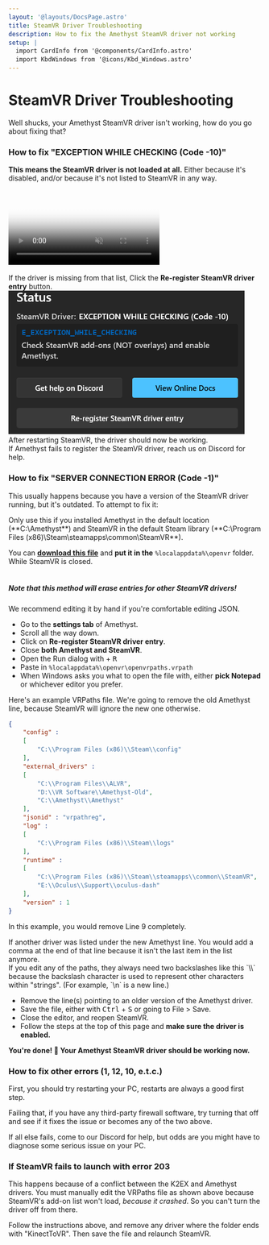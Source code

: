 ```yaml
---
layout: '@layouts/DocsPage.astro'
title: SteamVR Driver Troubleshooting
description: How to fix the Amethyst SteamVR driver not working
setup: | 
  import CardInfo from '@components/CardInfo.astro'
  import KbdWindows from '@icons/Kbd_Windows.astro'
---
```

# SteamVR Driver Troubleshooting
Well shucks, your Amethyst SteamVR driver isn't working, how do you go about fixing that?
### How to fix "EXCEPTION WHILE CHECKING (Code -10)"
**This means the SteamVR driver is not loaded at all.** Either because it's disabled, and/or because it's not listed to SteamVR in any way.

<video autoplay muted loop src="/en/mp4/enable-amethyst-driver.mp4" poster="/en/mp4/enable-amethyst-driver.poster.png"></video>

If the driver is missing from that list, Click the **Re-register SteamVR driver entry** button.
![re-register steamvr driver button](/en/img/reregister-button.png)
After restarting SteamVR, the driver should now be working.  
If Amethyst fails to register the SteamVR driver, reach us on Discord for help.
### How to fix "SERVER CONNECTION ERROR (Code -1)"
This usually happens because you have a version of the SteamVR driver running, but it's outdated. To attempt to fix it:

<CardInfo title="Pre-edited VRPaths file:">
Only use this if you installed Amethyst in the default location (**C:\Amethyst**) and SteamVR in the default Steam library (**C:\Program Files (x86)\Steam\steamapps\common\SteamVR**).

You can **[download this file](/shared/openvrpaths.vrpath)** and **put it in the** `%localappdata%\openvr` folder. While SteamVR is closed.  
<br>
##### Note that this method will erase entries for other SteamVR drivers!
We recommend editing it by hand if you're comfortable editing JSON.
</CardInfo>

- Go to the **settings tab** of Amethyst.
- Scroll all the way down.
- Click on **Re-register SteamVR driver entry**.
- Close **both Amethyst and SteamVR**.
- Open the Run dialog with <KbdWindows /> + <kbd>R</kbd>
- Paste in `%localappdata%\openvr\openvrpaths.vrpath`
- When Windows asks you what to open the file with, either **pick Notepad** or whichever editor you prefer.

Here's an example VRPaths file. We're going to remove the old Amethyst line, because SteamVR will ignore the new one otherwise.
```json
{
	"config" : 
	[
		"C:\\Program Files (x86)\\Steam\\config"
	],
	"external_drivers" : 
	[
        "C:\\Program Files\\ALVR",
        "D:\\VR Software\\Amethyst-Old",
        "C:\\Amethyst\\Amethyst"
	],
	"jsonid" : "vrpathreg",
	"log" : 
	[
		"C:\\Program Files (x86)\\Steam\\logs"
	],
	"runtime" : 
	[
		"C:\\Program Files (x86)\\Steam\\steamapps\\common\\SteamVR",
		"E:\\Oculus\\Support\\oculus-dash"
	],
	"version" : 1
}
```
In this example, you would remove Line 9 completely.

<CardInfo title="Don't forget about JSON formatting!">
If another driver was listed under the new Amethyst line. You would add a comma at the end of that line because it isn't the last item in the list anymore.  
<br>
If you edit any of the paths, they always need two backslashes like this `\\` because the backslash character is used to represent other characters within "strings". (For example, `\n` is a new line.)
</CardInfo>

- Remove the line(s) pointing to an older version of the Amethyst driver.
- Save the file, either with <kbd>Ctrl</kbd> + <kbd>S</kbd> or going to File > Save.
- Close the editor, and reopen SteamVR.
- Follow the steps at the top of this page and **make sure the driver is enabled.**

**You're done! 🎉 Your Amethyst SteamVR driver should be working now.**

### How to fix other errors (1, 12, 10, e.t.c.)
First, you should try restarting your PC, restarts are always a good first step.

Failing that, if you have any third-party firewall software, try turning that off and see if it fixes the issue or becomes any of the two above.

If all else fails, come to our Discord for help, but odds are you might have to diagnose some serious issue on your PC.

### If SteamVR fails to launch with error 203
This happens because of a conflict between the K2EX and Amethyst drivers. You must manually edit the VRPaths file as shown above because SteamVR's add-on list won't load, *because it crashed*. So you can't turn the driver off from there.

Follow the instructions above, and remove any driver where the folder ends with "KinectToVR". Then save the file and relaunch SteamVR.